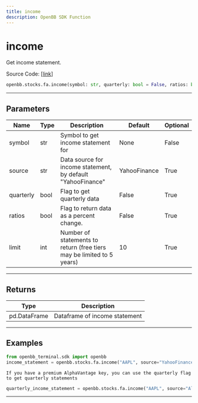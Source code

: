 ```yaml
---
title: income
description: OpenBB SDK Function
---
```


# income

Get income statement.

Source Code: [[link](https://github.com/OpenBB-finance/OpenBBTerminal/tree/main/openbb_terminal/stocks/fundamental_analysis/sdk_helpers.py#L14)]

```python
openbb.stocks.fa.income(symbol: str, quarterly: bool = False, ratios: bool = False, source: str = "YahooFinance", limit: int = 10)
```

---

## Parameters

| Name | Type | Description | Default | Optional |
| ---- | ---- | ----------- | ------- | -------- |
| symbol | str | Symbol to get income statement for | None | False |
| source | str | Data source for income statement, by default "YahooFinance" | YahooFinance | True |
| quarterly | bool | Flag to get quarterly data | False | True |
| ratios | bool | Flag to return data as a percent change. | False | True |
| limit | int | Number of statements to return (free tiers may be limited to 5 years) | 10 | True |


---

## Returns

| Type | Description |
| ---- | ----------- |
| pd.DataFrame | Dataframe of income statement |
---

## Examples

```python
from openbb_terminal.sdk import openbb
income_statement = openbb.stocks.fa.income("AAPL", source="YahooFinance)
```

```
If you have a premium AlphaVantage key, you can use the quarterly flag to get quarterly statements
```
```python
quarterly_income_statement = openbb.stocks.fa.income("AAPL", source="AlphaVantage", quarterly=True)
```

---

